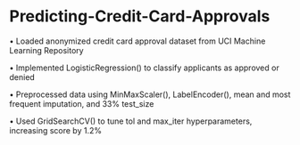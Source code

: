 # Predicting-Credit-Card-Approvals

•	Loaded anonymized credit card approval dataset from UCI Machine Learning Repository

•	Implemented LogisticRegression() to classify applicants as approved or denied

•	Preprocessed data using MinMaxScaler(), LabelEncoder(), mean and most frequent imputation, and 33% test_size

•	Used GridSearchCV() to tune tol and max_iter hyperparameters, increasing score by 1.2%
